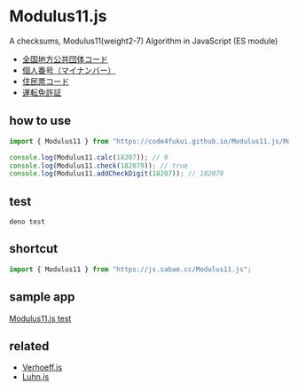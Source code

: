 # Modulus11.js

A checksums, Modulus11(weight2-7) Algorithm in JavaScript (ES module)

- [全国地方公共団体コード](https://www.soumu.go.jp/main_content/000137948.pdf)
- [個人番号（マイナンバー）](https://www.j-lis.go.jp/data/open/cnt/3/1282/1/H2707_qa.pdf)
- [住民票コード](https://www.soumu.go.jp/main_content/000766944.pdf)
- [運転免許証](https://www.npa.go.jp/laws/notification/koutuu/menkyo/menkyo19810910.pdf)

## how to use

```js
import { Modulus11 } from "https://code4fukui.github.io/Modulus11.js/Modulus11.js";

console.log(Modulus11.calc(18207)); // 9
console.log(Modulus11.check(182079)); // true
console.log(Modulus11.addCheckDigit(18207)); // 182079
```


## test

```
deno test
```

## shortcut

```js
import { Modulus11 } from "https://js.sabae.cc/Modulus11.js";
```

## sample app

[Modulus11.js test](https://code4fukui.github.io/Modulus11.js/)

## related

- [Verhoeff.js](https://github.com/code4fukui/Verhoeff.js)
- [Luhn.js](https://github.com/code4fukui/Luhn.js)
